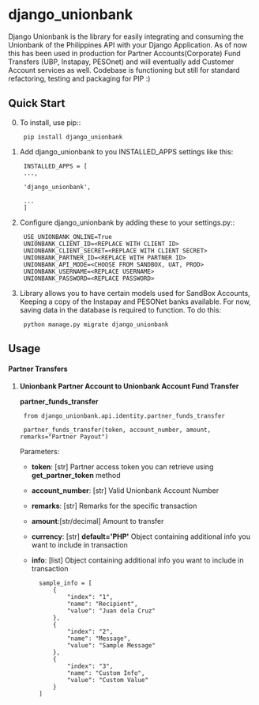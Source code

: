 
# django_unionbank

Django Unionbank is the library for easily integrating and consuming the Unionbank of the Philippines API with your Django Application. As of now this has been used in production for Partner Accounts(Corporate) Fund Transfers (UBP, Instapay, PESOnet) and will eventually add Customer Account services as well. Codebase is functioning but still for standard refactoring, testing and packaging for PIP :)

Quick Start
-----------

0. To install, use pip::

        pip install django_unionbank

1. Add django_unionbank to you INSTALLED_APPS settings like this:
        
        INSTALLED_APPS = [
        ...,

        'django_unionbank',

        ...
        ]

2. Configure django_unionbank by adding these to your settings.py::

        USE_UNIONBANK_ONLINE=True
        UNIONBANK_CLIENT_ID=<REPLACE WITH CLIENT ID>
        UNIONBANK_CLIENT_SECRET=<REPLACE WITH CLIENT SECRET>
        UNIONBANK_PARTNER_ID=<REPLACE WITH PARTNER ID>
        UNIONBANK_API_MODE=<CHOOSE FROM SANDBOX, UAT, PROD>
        UNIONBANK_USERNAME=<REPLACE USERNAME>
        UNIONBANK_PASSWORD=<REPLACE PASSWORD>


3. Library allows you to have certain models used for SandBox Accounts, Keeping a copy of the Instapay and PESONet banks available. For now, saving data in the database is required to function. To do this:

        python manage.py migrate django_unionbank

Usage
-----
#### Partner Transfers

1. **Unionbank Partner Account to Unionbank Account Fund Transfer**

    **partner_funds_transfer**
    
        from django_unionbank.api.identity.partner_funds_transfer
        
        partner_funds_transfer(token, account_number, amount, remarks="Partner Payout")

    Parameters:
    
    * __token__: [str] Partner access token you can retrieve using **get_partner_token** method
    * __account_number__: [str] Valid Unionbank Account Number
    * __remarks__: [str] Remarks for the specific transaction
    * __amount__:[str/decimal] Amount to transfer
    * __currency__: [str] __default='PHP'__ Object containing additional info you want to include in transaction
    * __info__: [list] Object containing additional info you want to include in transaction
    
        
            sample_info = [
                {
                    "index": "1",
                    "name": "Recipient",
                    "value": "Juan dela Cruz"
                },
                {
                    "index": "2",
                    "name": "Message",
                    "value": "Sample Message"
                },
                {
                    "index": "3",
                    "name": "Custom Info",
                    "value": "Custom Value"
                }
            ]        
        


